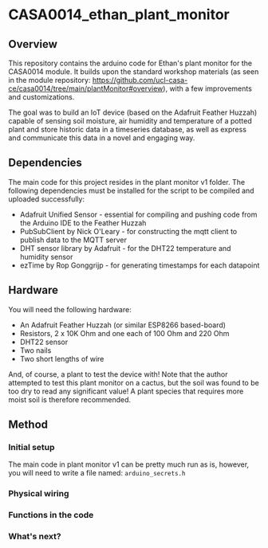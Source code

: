 # CASA0014_ethan_plant_monitor

## Overview
This repository contains the arduino code for Ethan's plant monitor for the CASA0014 module. It builds upon the standard workshop materials (as seen in the module repository: https://github.com/ucl-casa-ce/casa0014/tree/main/plantMonitor#overview), with a few improvements and customizations.

The goal was to build an IoT device (based on the Adafruit Feather Huzzah) capable of sensing soil moisture, air humidity and temperature of a potted plant and store historic data in a timeseries database, as well as express and communicate this data in a novel and engaging way.

## Dependencies
The main code for this project resides in the plant monitor v1 folder. The following dependencies must be installed for the script to be compiled and uploaded successfully:
- Adafruit Unified Sensor - essential for compiling and pushing code from the Arduino IDE to the Feather Huzzah
- PubSubClient by Nick O'Leary - for constructing the mqtt client to publish data to the MQTT server
- DHT sensor library by Adafruit - for the DHT22 temperature and humidity sensor
- ezTime by Rop Gonggrijp - for generating timestamps for each datapoint

## Hardware
You will need the following hardware:
- An Adafruit Feather Huzzah (or similar ESP8266 based-board)
- Resistors, 2 x 10K Ohm and one each of 100 Ohm and 220 Ohm
- DHT22 sensor
- Two nails
- Two short lengths of wire

And, of course, a plant to test the device with! Note that the author attempted to test this plant monitor on a cactus, but the soil was found to be too dry to read any significant value! A plant species that requires more moist soil is therefore recommended.

## Method
### Initial setup
The main code in plant monitor v1 can be pretty much run as is, however, you will need to write a file named:
```arduino_secrets.h```



### Physical wiring
### Functions in the code
### What's next?
